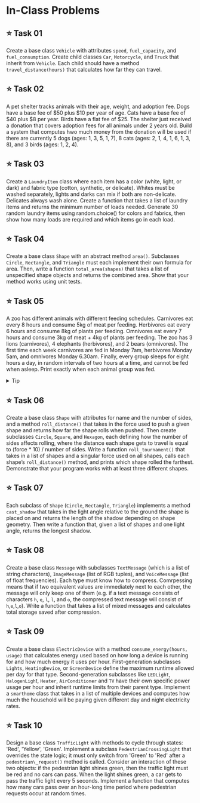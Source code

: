 # In-Class Problems

## ⭐ Task 01
Create a base class `Vehicle` with attributes `speed`, `fuel_capacity`, and `fuel_consumption`. Create child classes `Car`, `Motorcycle`, and `Truck` that inherit from `Vehicle`. Each child should have a method `travel_distance(hours)` that calculates how far they can travel.

## ⭐ Task 02
A pet shelter tracks animals with their age, weight, and adoption fee. Dogs have a base fee of $50 plus $10 per year of age. Cats have a base fee of $40 plus $8 per year. Birds have a flat fee of $25. The shelter just received a donation that covers adoption fees for all animals under 2 years old. Build a system that computes hwo much money from the donation will be used if there are currently 5 dogs (ages: 1, 3, 5, 1, 7), 8 cats (ages: 2, 1, 4, 1, 6, 1, 3, 8), and 3 birds (ages: 1, 2, 4).

## ⭐ Task 03
Create a `LaundryItem` class where each item has a color (white, light, or dark) and fabric type (cotton, synthetic, or delicate). Whites must be washed separately, lights and darks can mix if both are non-delicate. Delicates always wash alone. Create a function that takes a list of laundry items and returns the minimum number of loads needed. Generate 30 random laundry items using random.choice() for colors and fabrics, then show how many loads are required and which items go in each load.

## ⭐ Task 04
Create a base class `Shape` with an abstract method `area()`. Subclasses `Circle`, `Rectangle`, and `Triangle` must each implement their own formula for area. Then, write a function `total_area(shapes)` that takes a list of unspecified shape objects and returns the combined area. Show that your method works using unit tests.

## ⭐ Task 05
A zoo has different animals with different feeding schedules. Carnivores eat every 8 hours and consume 5kg of meat per feeding. Herbivores eat every 6 hours and consume 8kg of plants per feeding. Omnivores eat every 7 hours and consume 3kg of meat + 4kg of plants per feeding. The zoo has 3 lions (carnivores), 4 elephants (herbivores), and 2 bears (omnivores). The first time each week carnivores are fed in Monday 7am, herbivores Monday 5am, and omnivores Monday 6.30am. Finally, every group sleeps for eight hours a day, in random intervals of two hours at a time, and cannot be fed when asleep. Print exactly when each animal group was fed. 

<details>
<summary>Tip</summary>
Remember to print when an animal was <em>not</em> fed for some reason (e.g. being asleep) to make sure your function works correctly.
</details>

## ⭐ Task 06
Create a base class `Shape` with attributes for name and the number of sides, and a method `roll_distance()` that takes in the force used to push a given shape and returns how far the shape rolls when pushed. Then create subclasses `Circle`, `Square`, and `Hexagon`, each defining how the number of sides affects rolling, where the distance each shape gets to travel is equal to (force * 10) / number of sides. Write a function `roll_tournament()` that takes in a list of shapes and a singular force used on all shapes, calls each shape’s `roll_distance()` method, and prints which shape rolled the farthest. Demonstrate that your program works with at least three different shapes.

## ⭐ Task 07
Each subclass of `Shape` (`Circle`, `Rectangle`, `Triangle`) implements a method `cast_shadow` that takes in the light angle relative to the ground the shape is placed on and returns the length of the shadow depending on shape geometry. Then write a function that, given a list of shapes and one light angle, returns the longest shadow.

## ⭐ Task 08
Create a base class `Message` with subclasses `TextMessage` (which is a list of string characters), `ImageMessage` (list of RGB tuples), and `VoiceMessage` (list of float frequencies). Each type must know how to compress. Comrpessing means that if two equivalent values are immediately next to each other, the message will only keep one of them (e.g. if a text message consists of characters `h`, `e`, `l`, `l`, and `o`, the compressed text message will consist of `h`,`e`,`l`,`o`). Write a function that takes a list of mixed messages and calculates total storage saved after compression.

## ⭐ Task 09
Create a base class `ElectricDevice` with a method `consume_energy(hours, usage)` that calculates energy used based on how long a device is running for and how much energy it uses per hour. First-generation subclasses `Lights`, `HeatingDevice`, or `ScreenDevice` define the maximum runtime allowed per day for that type. Second-generation subclasses like `LEDLight`, `HalogenLigh`t, `Heater`, `AirConditioner` and `TV` have their own specific power usage per hour and inherit runtime limits from their parent type. Implement a `smarthome` class that takes in a list of multiple devices and computes how much the household will be paying given different day and night electricity rates.

## ⭐ Task 10
Design a base class `TrafficLight` with methods to cycle through states: 'Red', 'Yellow', 'Green'. Implement a subclass `PedestrianCrossingLight` that overrides the state logic; it must only switch from 'Green' to 'Red' after a `pedestrian\_request()` method is called. Consider an interaction of these two objects: if the pedestrian light shines green, then the traffic light must be red and no cars can pass. When the light shines green, a car gets to pass the traffic light every 5 seconds. Implement a function that computes how many cars pass over an hour-long time period where pedestrian requests occur at random times.